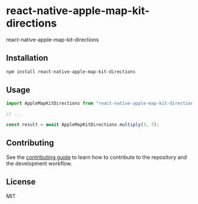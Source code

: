 # react-native-apple-map-kit-directions

 react-native-apple-map-kit-directions

## Installation

```sh
npm install react-native-apple-map-kit-directions
```

## Usage

```js
import AppleMapKitDirections from "react-native-apple-map-kit-directions";

// ...

const result = await AppleMapKitDirections.multiply(3, 7);
```

## Contributing

See the [contributing guide](CONTRIBUTING.md) to learn how to contribute to the repository and the development workflow.

## License

MIT
